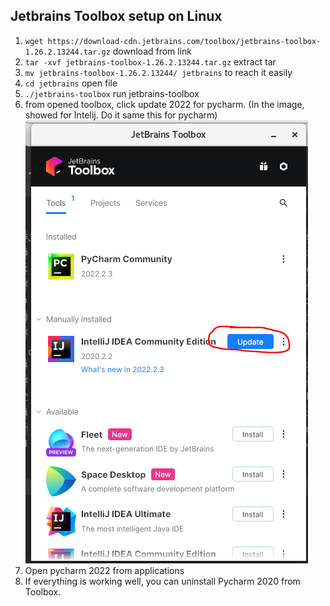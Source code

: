 
## Jetbrains Toolbox setup on Linux

1. `wget https://download-cdn.jetbrains.com/toolbox/jetbrains-toolbox-1.26.2.13244.tar.gz` download from link
2. `tar -xvf jetbrains-toolbox-1.26.2.13244.tar.gz`  extract tar
3.  `mv jetbrains-toolbox-1.26.2.13244/ jetbrains` to reach it easily
4.  `cd jetbrains` open file
5.  `./jetbrains-toolbox` run jetbrains-toolbox
6. from opened toolbox, click update 2022 for pycharm. (In the image, showed for Intelij. Do it same this for pycharm)
![img.png](img.png)
7. Open pycharm 2022 from applications
8. If everything is working well, you can uninstall Pycharm 2020 from Toolbox.
